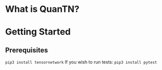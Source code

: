 # What is QuanTN?

# Getting Started
## Prerequisites
`pip3 install tensornetwork`
If you wish to run tests:
`pip3 install pytest`
